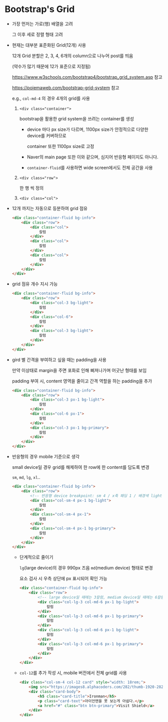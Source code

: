 # Bootstrap's Grid

- 가장 먼저는 가로(행) 배열을 고려

  그 이후 세로 정렬 형태 고려

- 현재는 대부분 표준화된 Grid(12개) 사용

  12개 Grid 분할은 2, 3, 4, 6개의 column으로 나누어 post를 띄움

  (약수가 많기 때문에 12가 표준으로 지정됨)

  https://www.w3schools.com/bootstrap4/bootstrap_grid_system.asp 참고

  https://poiemaweb.com/bootstrap-grid-system 참고

  e.g., `col-md-4` 의 경우 4개의 grid를 사용

  1. `<div class="container">`

     bootstrap을 활용한 grid system을 쓰려는 container를 생성

     - device 마다 px size가 다르며, 1100px size가 안정적으로 다양한 device를 커버하므로

       container 또한 1100px size로 고정

     - Naver의 main page 또한 이와 같으며, 심지어 반응형 페이지도 아니다.

     - `container-fluid`를 사용하면 wide screen에서도 전체 공간을 사용

  2. `<div class="row">`

     한 행 씩 정의

  3. `<div class="col">`

- 12개 까지는 자동으로 등분하여 grid 점유

    ```html
    <div class="container-fluid bg-info">
        <div class="row">
            <div class="col">
                칼럼
            </div>
            <div class="col">
                칼럼
            </div>
            <div class="col">
                칼럼
            </div>
        </div>
    </div>
    ```

- grid 점유 개수 지시 가능

    ```html
    <div class="container-fluid bg-info">
        <div class="row">
            <div class="col-3 bg-light">
                칼럼
            </div>
            <div class="col-6">
                칼럼
            </div>
            <div class="col-3 bg-light">
                칼럼
            </div>
        </div>
    </div>
    ```

- gird 별 간격을 부여하고 싶을 때는 padding을 사용

  만약 이상태로 margin을 주면 포화로 인해 삐져나가며 어긋난 형태를 보임

  padding 부여 시, content 영역을 줄이고 간격 역할을 하는 padding을 추가

  ```html
  <div class="container-fluid bg-info">
      <div class="row">
          <div class="col-3 px-1 bg-light">
              칼럼
          </div>
          <div class="col-6 px-1">
              칼럼
          </div>
          <div class="col-3 px-1 bg-primary">
              칼럼
          </div>
      </div>
  </div>
  ```

- 반응형의 경우 mobile 기준으로 생각

  small device일 경우 grid를 해제하여 한 row에 한 content를 담도록 변경

  `sm`, `md`, `lg`, `xl`..

  ```html
  <div class="container-fluid bg-info">
      <div class="row">
          <!-- 반응형 device breakpoint: sm 4 / x축 패딩 1 / 배경색 light -->
          <div class="col-sm-4 px-1 bg-light">
              칼럼
          </div>
          <div class="col-sm-4 px-1">
              칼럼
          </div>
          <div class="col-sm-4 px-1 bg-primary">
              칼럼
          </div>
      </div>
  </div>
  ```

  - 단계적으로 줄이기

    `lg`(large device)의 경우 990px 즈음 `md`(medium device) 형태로 변경

    요소 검사 시 우측 상단에 px 표시되어 확인 가능

    ```html
    <div class="container-fluid bg-info">
        <div class="row">
            <!-- large device일 때에는 3칼럼, medium device일 때에는 6칼럼을 차지 -->
            <div class="col-lg-3 col-md-6 px-1 bg-light">
                칼럼
            </div>
            <div class="col-lg-3 col-md-6 px-1 bg-primary">
                칼럼
            </div>
            <div class="col-lg-3 col-md-6 px-1 bg-light">
                칼럼
            </div>
            <div class="col-lg-3 col-md-6 px-1 bg-primary">
                칼럼
            </div>
        </div>
    </div>
    ```
  
  - `col-12`를 추가 작성 시, mobile 버전에서 전체 grid를 사용
  
    ```html
    <div class="col-sm-4 col-12 card" style="width: 18rem;">
        <img src="https://images8.alphacoders.com/282/thumb-1920-282535.jpg" class="card-img-top" alt="spiderman">
        <div class="card-body">
            <h5 class="card-title">Ironman</h5>
            <p class="card-text">아이언맨을 못 보는게 아쉽다.</p>
            <a href="#" class="btn btn-primary">Visit Shield</a>
        </div>
    </div>
    ```